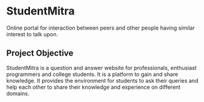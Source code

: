 # StudentMitra
Online portal for interaction between peers and other people having similar interest to talk upon.

## Project Objective
StudentMitra is a question and answer website for professionals, enthusiast programmers and college students. It is a platform to gain and share knowledge. It provides the environment for students to ask their queries and help each other to share their knowledge and experience on different domains. 
